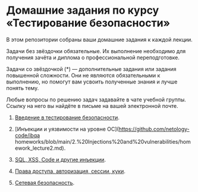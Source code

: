 # Домашние задания по курсу «Тестирование безопасности»

В этом репозитории собраны ваши домашние задания к каждой лекции.

Задачи без звёздочки обязательные. Их выполнение необходимо для получения зачёта и диплома о профессиональной переподготовке.

Задачи со звёздочкой (*) —  дополнительные задания или задания повышенной сложности. Они не являются обязательными к выполнению, но помогут вам усвоить полученные знания и лучше понять тему.

Любые вопросы по решению задач задавайте в чате учебной группы. Ссылку на него вы найдёте в письме на вашей электронной почте.


1. [Введение в тестирование безопасности](https://github.com/netology-code/ibqa-homeworks/blob/main/1.%20Intro/homework_lecture1.md).

2. [Инъекции и уязвимости на уровне ОС](https://github.com/netology-code/ibqa homeworks/blob/main/2.%20Injections%20and%20vulnerabilities/homework_lecture2.md).

3. [SQL, XSS, Code и другие инъекции](https://github.com/netology-code/ibqa-homeworks/blob/main/3.%20SQL_XSS_Code/homework_lecture3.md).

4. [Права доступа, авторизация, сессии, куки](https://github.com/netology-code/ibqa-homeworks/blob/main/4.%20Access_authorization_sessions_cookies/homework_lecture4.md).

5. [Сетевая безопасность](https://github.com/netology-code/ibqa-homeworks/blob/main/5.%20Network_Security/homework_lecture5.md).
